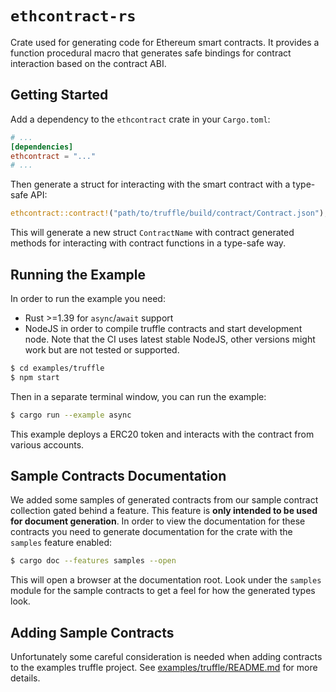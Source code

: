 # `ethcontract-rs`

Crate used for generating code for Ethereum smart contracts. It provides a
function procedural macro that generates safe bindings for contract interaction
based on the contract ABI.

## Getting Started

Add a dependency to the `ethcontract` crate in your `Cargo.toml`:

```toml
# ...
[dependencies]
ethcontract = "..."
# ...
```

Then generate a struct for interacting with the smart contract with a type-safe
API:

```rust
ethcontract::contract!("path/to/truffle/build/contract/Contract.json");
```

This will generate a new struct `ContractName` with contract generated methods
for interacting with contract functions in a type-safe way.

## Running the Example

In order to run the example you need:
- Rust >=1.39 for `async`/`await` support
- NodeJS in order to compile truffle contracts and start development node. Note
  that the CI uses latest stable NodeJS, other versions might work but are not
  tested or supported.

```sh
$ cd examples/truffle
$ npm start
```

Then in a separate terminal window, you can run the example:

```sh
$ cargo run --example async
```

This example deploys a ERC20 token and interacts with the contract from various
accounts.

## Sample Contracts Documentation

We added some samples of generated contracts from our sample contract collection
gated behind a feature. This feature is **only intended to be used for document
generation**. In order to view the documentation for these contracts you need to
generate documentation for the crate with the `samples` feature enabled:

```sh
$ cargo doc --features samples --open
```

This will open a browser at the documentation root. Look under the `samples`
module for the sample contracts to get a feel for how the generated types look.

## Adding Sample Contracts

Unfortunately some careful consideration is needed when adding contracts to the
examples truffle project. See [examples/truffle/README.md]() for more details.
